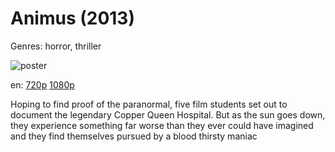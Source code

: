 # Animus (2013)

Genres: horror, thriller

![poster](http://image.tmdb.org/t/p/w500/qEumZTbnPPkXRzFPtRyGhNn4iG2.jpg)

en:
  [720p](magnet:?xt=urn:btih:99DB0627E5E900D4387510A80217C53C41CC830E&tr=udp://glotorrents.pw:6969/announce&tr=udp://tracker.opentrackr.org:1337/announce&tr=udp://torrent.gresille.org:80/announce&tr=udp://tracker.openbittorrent.com:80&tr=udp://tracker.coppersurfer.tk:6969&tr=udp://tracker.leechers-paradise.org:6969&tr=udp://p4p.arenabg.ch:1337&tr=udp://tracker.internetwarriors.net:1337)
  [1080p](magnet:?xt=urn:btih:29165d7e96ac2bb9c5a7a92a3da940447b40c2a4&dn=Animus+(2013)+%5B1080p%5D&tr=udp%3A%2F%2Ftracker.yify-torrents.com%2Fannounce&tr=udp%3A%2F%2Fopen.demonii.com%3A1337%2Fannounce&tr=udp%3A%2F%2Fexodus.desync.com%3A6969&tr=udp%3A%2F%2Ftracker.istole.it%3A80&tr=udp%3A%2F%2Ftracker.publicbt.com%3A80&tr=udp%3A%2F%2Ftracker.publichd.eu%3A80%2Fannounce&tr=udp%3A%2F%2Ftracker.openbittorrent.com%3A80%2Fannounce&tr=udp%3A%2F%2Fcoppersurfer.tk%3A6969%2Fannounce)
  


Hoping to find proof of the paranormal, five film students set out to document the legendary Copper Queen Hospital. But as the sun goes down, they experience something far worse than they ever could have imagined and they find themselves pursued by a blood thirsty maniac